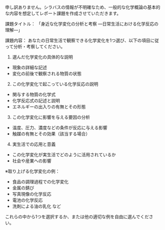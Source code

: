 申し訳ありません。シラバスの情報が不明確なため、一般的な化学概論の基本的な内容を想定してレポート課題を作成させていただきます。

課題タイトル：
「身近な化学変化の分析と考察 ―日常生活における化学反応の理解―」

課題内容：
あなたの日常生活で観察できる化学変化を1つ選び、以下の項目に従って分析・考察してください。

1. 選んだ化学変化の具体的な説明
- 現象の詳細な記述
- 変化の前後で観察される物質の状態

2. この化学変化で起こっている化学反応の説明
- 関与する物質の化学式
- 化学反応式の記述と説明
- エネルギーの出入りの有無とその形態

3. この化学変化に影響を与える要因の分析
- 温度、圧力、濃度などの条件が反応に与える影響
- 触媒の有無とその効果（該当する場合）

4. 実生活での応用と意義
- この化学変化が実生活でどのように活用されているか
- 社会や産業への影響

※取り上げる化学変化の例：
- 食品の調理過程での化学変化
- 金属の錆び
- 写真現像の化学反応
- 電池の化学反応
- 洗剤による油の乳化
など

これらの中から1つを選択するか、または他の適切な例を自由に選んでください。